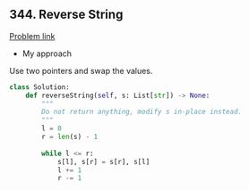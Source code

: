 ## 344. Reverse String

[Problem link](https://leetcode.com/problems/reverse-string/)

- My approach

Use two pointers and swap the values.

```python
class Solution:
    def reverseString(self, s: List[str]) -> None:
        """
        Do not return anything, modify s in-place instead.
        """
        l = 0
        r = len(s) - 1
        
        while l <= r:
            s[l], s[r] = s[r], s[l]
            l += 1
            r -= 1
```
